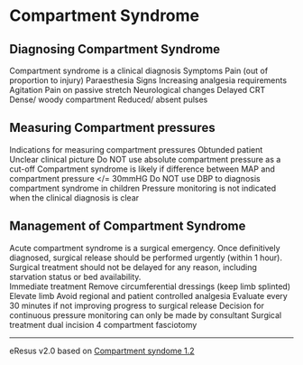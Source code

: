 # Compartment Syndrome
## Diagnosing Compartment Syndrome
Compartment syndrome is a clinical diagnosis
Symptoms
Pain (out of proportion to injury)
Paraesthesia
Signs
Increasing analgesia requirements
Agitation
Pain on passive stretch
Neurological changes
Delayed CRT
Dense/ woody compartment
Reduced/ absent pulses

## Measuring Compartment pressures
Indications for measuring compartment pressures 
Obtunded patient
Unclear clinical picture
Do NOT use absolute compartment pressure as a cut-off
Compartment syndrome is likely if difference between MAP and compartment pressure </= 30mmHG
Do NOT use DBP to diagnosis compartment syndrome in children
Pressure monitoring is not indicated when the clinical diagnosis is clear

## Management of Compartment Syndrome
Acute compartment syndrome is a surgical emergency. Once definitively diagnosed, surgical release should be performed urgently (within 1 hour). Surgical treatment should not be delayed for any reason, including starvation status or bed availability. 	
Immediate treatment 
Remove circumferential dressings (keep limb splinted)
Elevate limb
Avoid regional and patient controlled analgesia
Evaluate every 30 minutes if not improving progress to surgical release
Decision for continuous pressure monitoring can only be made by consultant
Surgical treatment dual incision 4 compartment fasciotomy

--- 
eResus v2.0 based on [Compartment syndome 1.2](http://workspaces/sites/Teams/ChildrensEmergencyDepartment/guidelines/BCH_guidelines/1/index.html#19508)
<!--stackedit_data:
eyJoaXN0b3J5IjpbLTgyNDgxODExMl19
-->